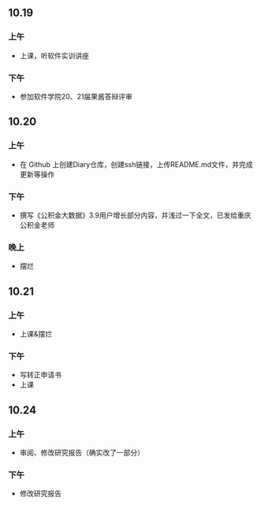 ## 10.19
### 上午

- 上课，听软件实训讲座

### 下午
- 参加软件学院20、21届果酱答辩评审

## 10.20

### 上午

- 在 Github 上创建Diary仓库，创建ssh链接，上传README.md文件，并完成更新等操作

### 下午

- 撰写《公积金大数据》3.9用户增长部分内容，并浅过一下全文，已发给重庆公积金老师

### 晚上

- 摆烂

## 10.21

### 上午

- 上课&摆烂

### 下午

- 写转正申请书
- 上课



## 10.24

### 上午

- 审阅、修改研究报告（确实改了一部分）

### 下午

- 修改研究报告

